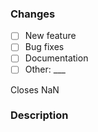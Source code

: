 <!--
Please read the contributing guidelines to contribute properly!
Contributing Guidelines: https://github.com/fbrettnich/easypoll-bot/blob/main/.github/CONTRIBUTING.md
-->

### Changes

- [ ] New feature
- [ ] Bug fixes
- [ ] Documentation
- [ ] Other: \___ <!-- Insert another type -->

Closes NaN <!-- Replace 'NaN' with a issue number that belongs to this pull request. -->

### Description

<!-- A clear and concise description of what the pull request does exactly -->
